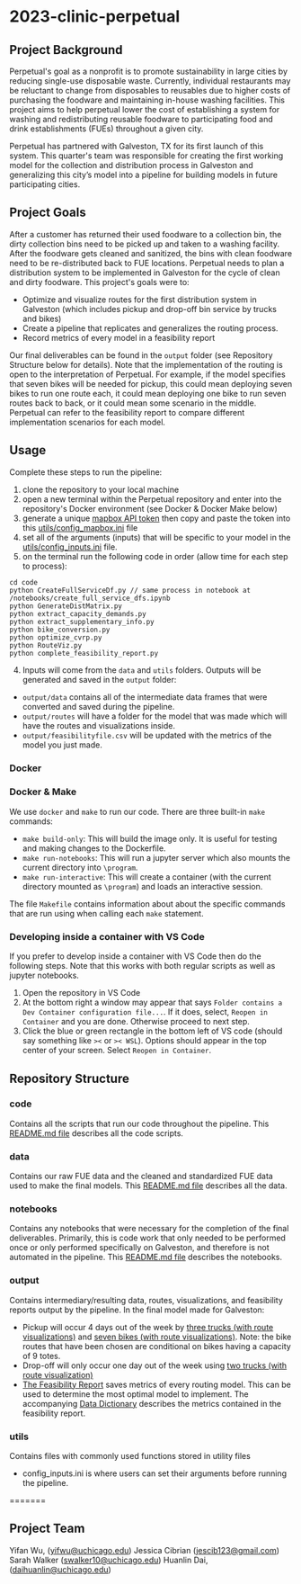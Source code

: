 # 2023-clinic-perpetual

## Project Background

Perpetual's goal as a nonprofit is to promote sustainability in large cities by reducing single-use disposable waste.  Currently, individual restaurants may be reluctant to change from disposables to reusables due to higher costs of purchasing the foodware and maintaining in-house washing facilities. This project aims to help perpetual lower the cost of establishing a system for washing and redistributing reusable foodware to participating food and drink establishments (FUEs) throughout a given city.

Perpetual has partnered with Galveston, TX for its first launch of this system. This quarter's team was responsible for creating the first working model for the collection and distribution process in Galveston and generalizing this city’s model into a pipeline for building models in future participating cities.

## Project Goals

After a customer has returned their used foodware to a collection bin, the dirty collection bins need to be picked up and taken to a washing facility. After the foodware gets cleaned and sanitized, the bins with clean foodware need to be re-distributed back to FUE locations. Perpetual needs to plan a distribution system to be implemented in Galveston for the cycle of clean and dirty foodware. This project's goals were to: 

* Optimize and visualize routes for the first distribution system in Galveston (which includes pickup and drop-off bin service by trucks and bikes)
* Create a pipeline that replicates and generalizes the routing process.
* Record metrics of every model in a feasibility report


Our final deliverables can be found in the `output` folder (see Repository Structure below for details). Note that the implementation of the routing is open to the interpretation of Perpetual. For example, if the model specifies that seven bikes will be needed for pickup, this could mean deploying seven bikes to run one route each, it could mean deploying one bike to run seven routes back to back, or it could mean some scenario in the middle. Perpetual can refer to the feasibility report to compare different implementation scenarios for each model.

## Usage

Complete these steps to run the pipeline:
1. clone the repository to your local machine
2. open a new terminal within the Perpetual repository and enter into the repository's Docker environment (see Docker & Docker Make below)  
3. generate a unique [mapbox API token](https://docs.mapbox.com/help/glossary/access-token/) then copy and paste the token into this [utils/config_mapbox.ini](/utils/config_mapbox.ini) file
4. set all of the arguments (inputs) that will be specific to your model in the [utils/config_inputs.ini](/utils/config_inputs.ini) file.
5. on the terminal run the following code in order (allow time for each step to process):

```
cd code  
python CreateFullServiceDf.py // same process in notebook at /notebooks/create_full_service_dfs.ipynb
python GenerateDistMatrix.py
python extract_capacity_demands.py  
python extract_supplementary_info.py  
python bike_conversion.py  
python optimize_cvrp.py   
python RouteViz.py   
python complete_feasibility_report.py
```

4. Inputs will come from the `data` and `utils` folders. Outputs will be generated and saved in the `output` folder: 
* `output/data` contains all of the intermediate data frames that were converted and saved during the pipeline.
* `output/routes` will have a folder for the model that was made which will have the routes and visualizations inside. 
* `output/feasibilityfile.csv` will be updated with the metrics of the model you just made.  


### Docker

### Docker & Make

We use `docker` and `make` to run our code. There are three built-in `make` commands:

* `make build-only`: This will build the image only. It is useful for testing and making changes to the Dockerfile.
* `make run-notebooks`: This will run a jupyter server which also mounts the current directory into `\program`.
* `make run-interactive`: This will create a container (with the current directory mounted as `\program`) and loads an interactive session. 

The file `Makefile` contains information about about the specific commands that are run using when calling each `make` statement.

### Developing inside a container with VS Code

If you prefer to develop inside a container with VS Code then do the following steps. Note that this works with both regular scripts as well as jupyter notebooks.

1. Open the repository in VS Code
2. At the bottom right a window may appear that says `Folder contains a Dev Container configuration file...`. If it does, select, `Reopen in Container` and you are done. Otherwise proceed to next step. 
3. Click the blue or green rectangle in the bottom left of VS code (should say something like `><` or `>< WSL`). Options should appear in the top center of your screen. Select `Reopen in Container`.


## Repository Structure

### code
Contains all the scripts that run our code throughout the pipeline. This [README.md file](/code/README.md) describes all the code scripts.

### data
Contains our raw FUE data and the cleaned and standardized FUE data used to make the final models. This [README.md file](/data/README.md) describes all the data.

### notebooks
Contains any notebooks that were necessary for the completion of the final deliverables. Primarily, this is code work that only needed to be performed once or only performed specifically on Galveston, and therefore is not automated in the pipeline. This [README.md file](/notebooks/README.md) describes the notebooks.

### output
Contains intermediary/resulting data, routes, visualizations, and feasibility reports output by the pipeline.
In the final model made for Galveston:
* Pickup will occur 4 days out of the week by [three trucks (with route visualizations)](/output/routes/converted_truck_pickup_galv) and [seven bikes (with route visualizations)](/output/routes/converted_bike_pickup_cap9_galv). Note: the bike routes that have been chosen are conditional on bikes having a capacity of 9 totes.
* Drop-off will only occur one day out of the week using [two trucks (with route visualization)](/output/routes/converted_truck_dropoff_galv)
* [The Feasibility Report](/output/feasibilityfile.csv) saves metrics of every routing model. This can be used to determine the most optimal model to implement. The accompanying [Data Dictionary](/output/data_dictionary.md) describes the metrics contained in the feasibility report. 

### utils
Contains files with commonly used functions stored in utility files
* config_inputs.ini is where users can set their arguments before running the pipeline.

=======
## Project Team
Yifan Wu, (yifwu@uchicago.edu)
Jessica Cibrian (jescib123@gmail.com)
Sarah Walker (swalker10@uchicago.edu)
Huanlin Dai, (daihuanlin@uchicago.edu)


